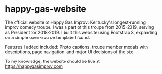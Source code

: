 # happy-gas-website
The official website of Happy Gas Improv: Kentucky's longest-running improv comedy troupe. I was a part of this troupe from 2015-2019, serving as President for 2018-2019. I built this website using Bootstrap 3, expanding on a simple open-source template I found.

Features I added included: Photo captions, troupe member modals with descriptions, page navigation, and major UI decisions of the site.

To my knowledge, the website should be live at https://happygasimprov.com
